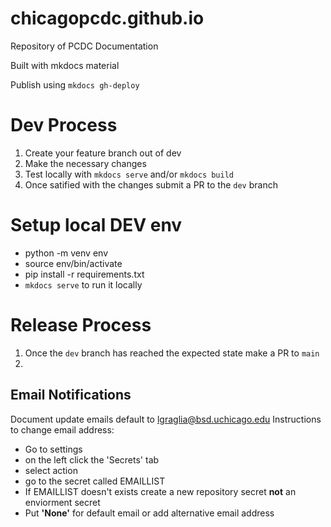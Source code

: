 # chicagopcdc.github.io
Repository of PCDC Documentation

Built with mkdocs material

Publish using `mkdocs gh-deploy`

# Dev Process
1. Create your feature branch out of dev
2. Make the necessary changes 
3. Test locally with `mkdocs serve` and/or `mkdocs build`
4. Once satified with the changes submit a PR to the `dev` branch

# Setup local DEV env
- python -m venv env
- source env/bin/activate
- pip install -r requirements.txt
- `mkdocs serve` to run it locally


# Release Process
1. Once the `dev` branch has reached the expected state make a PR to `main`
2. 

## Email Notifications
Document update emails default to lgraglia@bsd.uchicago.edu
Instructions to change email address:
- Go to settings
- on the left click the 'Secrets' tab
- select action
- go to the secret called EMAILLIST
- If EMAILLIST doesn't exists create a new repository secret **not** an enviorment secret
- Put **'None'** for default email or add alternative email address 
